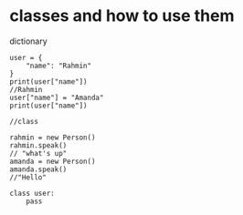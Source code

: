 # classes and how to use them

dictionary

```
user = {
    "name": "Rahmin"
}
print(user["name"])
//Rahmin
user["name"] = "Amanda"
print(user["name"])

//class

rahmin = new Person()
rahmin.speak()
// "what's up"
amanda = new Person()
amanda.speak()
//"Hello"
```

```
class user:
    pass
```
